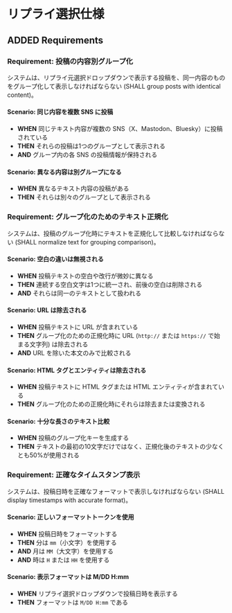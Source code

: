 # リプライ選択仕様

## ADDED Requirements

### Requirement: 投稿の内容別グループ化

システムは、リプライ元選択ドロップダウンで表示する投稿を、同一内容のものをグループ化して表示しなければならない (SHALL group posts with identical content)。

#### Scenario: 同じ内容を複数 SNS に投稿

- **WHEN** 同じテキスト内容が複数の SNS（X、Mastodon、Bluesky）に投稿されている
- **THEN** それらの投稿は1つのグループとして表示される
- **AND** グループ内の各 SNS の投稿情報が保持される

#### Scenario: 異なる内容は別グループになる

- **WHEN** 異なるテキスト内容の投稿がある
- **THEN** それらは別々のグループとして表示される

### Requirement: グループ化のためのテキスト正規化

システムは、投稿のグループ化時にテキストを正規化して比較しなければならない (SHALL normalize text for grouping comparison)。

#### Scenario: 空白の違いは無視される

- **WHEN** 投稿テキストの空白や改行が微妙に異なる
- **THEN** 連続する空白文字は1つに統一され、前後の空白は削除される
- **AND** それらは同一のテキストとして扱われる

#### Scenario: URL は除去される

- **WHEN** 投稿テキストに URL が含まれている
- **THEN** グループ化のための正規化時に URL (`http://` または `https://` で始まる文字列) は除去される
- **AND** URL を除いた本文のみで比較される

#### Scenario: HTML タグとエンティティは除去される

- **WHEN** 投稿テキストに HTML タグまたは HTML エンティティが含まれている
- **THEN** グループ化のための正規化時にそれらは除去または変換される

#### Scenario: 十分な長さのテキスト比較

- **WHEN** 投稿のグループ化キーを生成する
- **THEN** テキストの最初の10文字だけではなく、正規化後のテキストの少なくとも50%が使用される

### Requirement: 正確なタイムスタンプ表示

システムは、投稿日時を正確なフォーマットで表示しなければならない (SHALL display timestamps with accurate format)。

#### Scenario: 正しいフォーマットトークンを使用

- **WHEN** 投稿日時をフォーマットする
- **THEN** 分は `mm`（小文字）を使用する
- **AND** 月は `MM`（大文字）を使用する
- **AND** 時は `H` または `HH` を使用する

#### Scenario: 表示フォーマットは M/DD H:mm

- **WHEN** リプライ選択ドロップダウンで投稿日時を表示する
- **THEN** フォーマットは `M/DD H:mm` である
